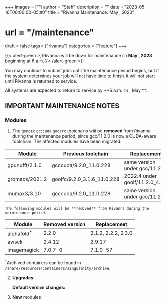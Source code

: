 +++
images = [""]
author = "Staff"
description = ""
date = "2023-05-16T00:00:00-05:00"
title = "Rivanna Maintenance: May , 2023"
# url = "/maintenance"
draft = false
tags = ["rivanna"]
categories = ["feature"]
+++

{{< alert-green >}}Rivanna will be down for maintenance on <strong>May , 2023</strong> beginning at 6 a.m.{{< /alert-green >}}

You may continue to submit jobs until the maintenance period begins, but if the system determines your job will not have time to finish, it will not start until Rivanna is returned to service.

All systems are expected to return to service by **6 a.m. on , May **.

## IMPORTANT MAINTENANCE NOTES

### Modules

1. The `gompic` `gcccuda` `goolfc` toolchains will be **removed** from Rivanna during the maintenance period, since gcc/11.2.0 is now a CUDA-aware toolchain. The affected modules have been migrated:

| Module | Previous toolchain | Replacement |
|---|---|---|
|gpunufft/2.1.0 | gcccuda/9.2.0_11.0.228     | same version under gcc/11.2.0 |
|gromacs/2021.2 | goolfc/9.2.0_3.1.6_11.0.228| 2022.4 under goolf/11.2.0_4.1.4 |
|mumax3/3.10    | gcccuda/9.2.0_11.0.228     | same version under gcc/11.2.0 |

    The following modules will be **removed** from Rivanna during the maintenance period.

| Module | Removed version | Replacement |
|---|---|---|
|alphafold<sup>*</sup> | 2.2.0 | 2.1.2, 2.2.2, 2.3.0 |
|awscli | 2.4.12 | 2.9.17 |
|imagemagick | 7.0.7-0 | 7.1.0-57 |

<sup>*</sup>Archived containers can be found in `/share/resources/containers/singularity/archive`.

2. **Upgrades**:

    **Default version changes:**

3. **New** modules:
